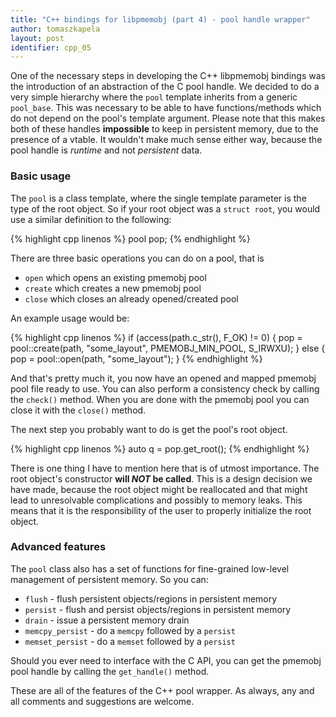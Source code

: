 ```yaml
---
title: "C++ bindings for libpmemobj (part 4) - pool handle wrapper"
author: tomaszkapela
layout: post
identifier: cpp_05
---
```


One of the necessary steps in developing the C++ libpmemobj bindings was the
introduction of an abstraction of the C pool handle. We decided to do a very
simple hierarchy where the `pool` template inherits from a generic `pool_base`.
This was necessary to be able to have functions/methods which do not depend on
the pool's template argument. Please note that this makes both of these handles
**impossible** to keep in persistent memory, due to the presence of a vtable.
It wouldn't make much sense either way, because the pool handle is _runtime_
and not _persistent_ data.

### Basic usage
The `pool` is a class template, where the single template parameter is the type
of the root object. So if your root object was a `struct root`, you would use
a similar definition to the following:

{% highlight cpp linenos %}
pool<root> pop;
{% endhighlight %}

There are three basic operations you can do on a pool, that is
- `open` which opens an existing pmemobj pool
- `create` which creates a new pmemobj pool
- `close` which closes an already opened/created pool

An example usage would be:

{% highlight cpp linenos %}
if (access(path.c_str(), F_OK) != 0) {
    pop = pool<root>::create(path, "some_layout", PMEMOBJ_MIN_POOL,
                             S_IRWXU);
} else {
    pop = pool<root>::open(path, "some_layout");
}
{% endhighlight %}

And that's pretty much it, you now have an opened and mapped pmemobj pool file
ready to use. You can also perform a consistency check by calling the `check()`
method. When you are done with the pmemobj pool you can close it with the
`close()` method.

The next step you probably want to do is get the pool's root object.

{% highlight cpp linenos %}
auto q = pop.get_root();
{% endhighlight %}

There is one thing I have to mention here that is of utmost importance. The
root object's constructor **will _NOT_ be called**. This is a design decision
we have made, because the root object might be reallocated and that might lead
to unresolvable complications and possibly to memory leaks. This means that it
is the responsibility of the user to properly initialize the root object.

### Advanced features

The `pool` class also has a set of functions for fine-grained low-level
management of persistent memory. So you can:

  - `flush` - flush persistent objects/regions in persistent memory
  - `persist` - flush and persist objects/regions in persistent memory
  - `drain` - issue a persistent memory drain
  - `memcpy_persist` - do a `memcpy` followed by a `persist`
  - `memset_persist` - do a `memset` followed by a `persist`

Should you ever need to interface with the C API, you can get the pmemobj pool
handle by calling the `get_handle()` method.

These are all of the features of the C++ pool wrapper. As always, any and all
comments and suggestions are welcome.
